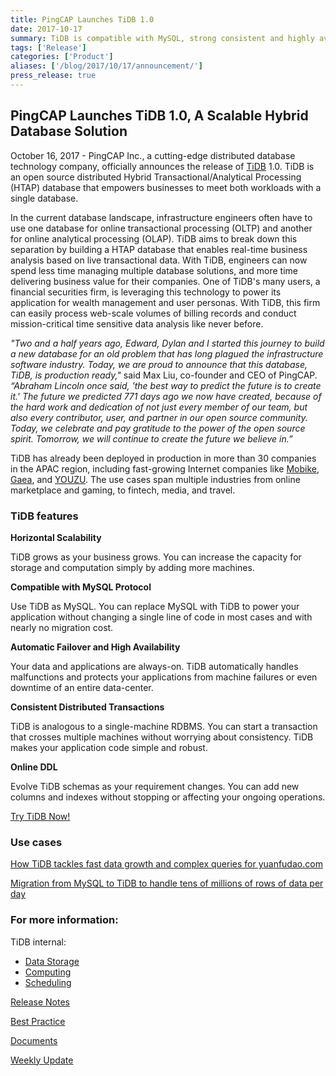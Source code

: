 ```yaml
---
title: PingCAP Launches TiDB 1.0
date: 2017-10-17
summary: TiDB is compatible with MySQL, strong consistent and highly available.
tags: ['Release']
categories: ['Product']
aliases: ['/blog/2017/10/17/announcement/']
press_release: true
---
```


## PingCAP Launches TiDB 1.0, A Scalable Hybrid Database Solution

October 16, 2017 - PingCAP Inc., a cutting-edge distributed database technology company, officially announces the release of [TiDB](https://github.com/pingcap/tidb) 1.0. TiDB is an open source distributed Hybrid Transactional/Analytical Processing (HTAP) database that empowers businesses to meet both workloads with a single database.

In the current database landscape, infrastructure engineers often have to use one database for online transactional processing (OLTP) and another for online analytical processing (OLAP). TiDB aims to break down this separation by building a HTAP database that enables real-time business analysis based on live transactional data. With TiDB, engineers can now spend less time managing multiple database solutions, and more time delivering business value for their companies. One of TiDB's many users, a financial securities firm, is leveraging this technology to power its application for wealth management and user personas. With TiDB, this firm can easily process web-scale volumes of billing records and conduct mission-critical time sensitive data analysis like never before.

*"Two and a half years ago, Edward, Dylan and I started this journey to build a new database for an old problem that has long plagued the infrastructure software industry. Today, we are proud to announce that this database, TiDB, is production ready,"* said Max Liu, co-founder and CEO of PingCAP. *“Abraham Lincoln once said, 'the best way to predict the future is to create it.' The future we predicted 771 days ago we now have created, because of the hard work and dedication of not just every member of our team, but also every contributor, user, and partner in our open source community. Today, we celebrate and pay gratitude to the power of the open source spirit. Tomorrow, we will continue to create the future we believe in.”*

TiDB has already been deployed in production in more than 30 companies in the APAC region, including fast-growing Internet companies like [Mobike](https://en.wikipedia.org/wiki/Mobike), [Gaea](http://www.gaea.com/en/), and [YOUZU](http://www.yoozoo.com/aboutEn). The use cases span multiple industries from online marketplace and gaming, to fintech, media, and travel.

### TiDB features

**Horizontal Scalability**

TiDB grows as your business grows. You can increase the capacity for storage and computation simply by adding more machines.

**Compatible with MySQL Protocol**

Use TiDB as MySQL. You can replace MySQL with TiDB to power your application without changing a single line of code in most cases and with nearly no migration cost.

**Automatic Failover and High Availability**

Your data and applications are always-on. TiDB automatically handles malfunctions and protects your applications from machine failures or even downtime of an entire data-center.

**Consistent Distributed Transactions**

TiDB is analogous to a single-machine RDBMS. You can start a transaction that crosses multiple machines without worrying about consistency. TiDB makes your application code simple and robust.

**Online DDL**

Evolve TiDB schemas as your requirement changes. You can add new columns and indexes without stopping or affecting your ongoing operations.

[Try TiDB Now!](https://docs.pingcap.com/tidb/dev/quick-start-with-tidb)

### Use cases

[How TiDB tackles fast data growth and complex queries for yuanfudao.com](https://pingcap.com/case-studies/tidb-in-yuanfudao)

[Migration from MySQL to TiDB to handle tens of millions of rows of data per day](https://pingcap.com/case-studies/2017-05-22-Comparison-between-MySQL-and-TiDB-with-tens-of-millions-of-data-per-day)

### For more information:

TiDB internal:

- [Data Storage](https://pingcap.com/blog/2017-07-11-tidbinternal1)
- [Computing](https://pingcap.com/blog/2017-07-11-tidbinternal2)
- [Scheduling](https://pingcap.com/blog/2017-07-20-tidbinternal3)

[Release Notes](https://pingcap.com/docs/releases/ga/)

[Best Practice](https://pingcap.com/blog/2017-07-24-tidbbestpractice)

[Documents](https://pingcap.com/docs)

[Weekly Update](https://pingcap.com/weekly/)
